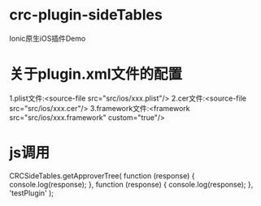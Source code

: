 # crc-plugin-sideTables
Ionic原生iOS插件Demo

# 关于plugin.xml文件的配置
1.plist文件:&lt;source-file src="src/ios/xxx.plist"/&gt;
2.cer文件:&lt;source-file src="src/ios/xxx.cer"/&gt;
3.framework文件:&lt;framework src="src/ios/xxx.framework" custom="true"/&gt;

# js调用
CRCSideTables.getApproverTree(
      function (response) {
        console.log(response);
      },
      function (response) {
        console.log(response);
      },
      'testPlugin'
    );
